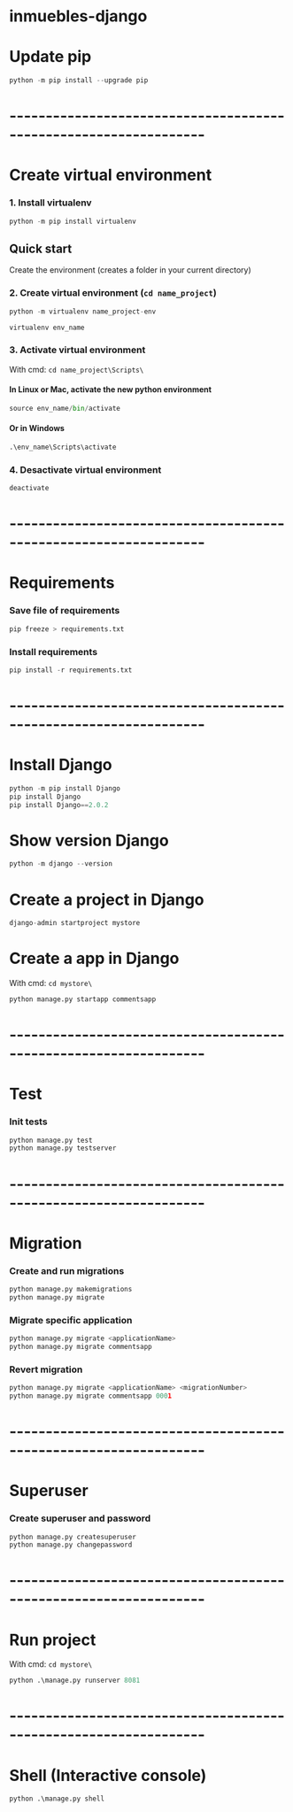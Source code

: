 # inmuebles-django

# Update pip
```python
python -m pip install --upgrade pip
```

# -----------------------------------------------------------------

# Create virtual environment
### 1. Install virtualenv
```python
python -m pip install virtualenv
```

## Quick start
Create the environment (creates a folder in your current directory)

### 2. Create virtual environment (`cd name_project`)
```python
python -m virtualenv name_project-env

virtualenv env_name
```

### 3. Activate virtual environment
With cmd: `cd name_project\Scripts\`
#### In Linux or Mac, activate the new python environment
```python
source env_name/bin/activate
```

#### Or in Windows
```python
.\env_name\Scripts\activate
```

### 4. Desactivate virtual environment
```python
deactivate
```

# -----------------------------------------------------------------

# Requirements

### Save file of requirements
```python
pip freeze > requirements.txt
```

### Install requirements
```python
pip install -r requirements.txt
```

# -----------------------------------------------------------------

# Install Django
```python
python -m pip install Django
pip install Django
pip install Django==2.0.2
```

# Show version Django
```python
python -m django --version
```

# Create a project in Django
```python
django-admin startproject mystore
```

# Create a app in Django
With cmd: `cd mystore\`
```python
python manage.py startapp commentsapp
```

# -----------------------------------------------------------------

# Test
### Init tests
```python
python manage.py test
python manage.py testserver
```

# -----------------------------------------------------------------

# Migration
### Create and run migrations
```python
python manage.py makemigrations
python manage.py migrate
```

### Migrate specific application
```python
python manage.py migrate <applicationName>
python manage.py migrate commentsapp
```

### Revert migration
```python
python manage.py migrate <applicationName> <migrationNumber>
python manage.py migrate commentsapp 0001
```

# -----------------------------------------------------------------

# Superuser
### Create superuser and password
```python
python manage.py createsuperuser
python manage.py changepassword
```

# -----------------------------------------------------------------

# Run project
With cmd: `cd mystore\`
```python
python .\manage.py runserver 8081
```

# -----------------------------------------------------------------

# Shell (Interactive console)
```python
python .\manage.py shell
```